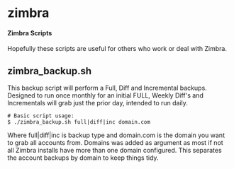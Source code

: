 # zimbra
#### Zimbra Scripts

Hopefully these scripts are useful for others who work or deal with Zimbra.

## zimbra_backup.sh

This backup script will perform a Full, Diff and Incremental backups. Designed to run once monthly for an initial FULL, Weekly Diff's and Incrementals will grab just the prior day, intended to run daily.

```
# Basic script usage:
$ ./zimbra_backup.sh full|diff|inc domain.com
```
Where full|diff|inc is backup type and domain.com is the domain you want to grab all accounts from. Domains was added as argument as most if not all Zimbra installs have more than one domain configured. This separates the account backups by domain to keep things tidy.
